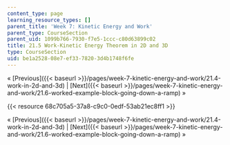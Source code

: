 ```yaml
---
content_type: page
learning_resource_types: []
parent_title: 'Week 7: Kinetic Energy and Work'
parent_type: CourseSection
parent_uid: 1099b766-7930-f7e5-1ccc-c80d63899c02
title: 21.5 Work-Kinetic Energy Theorem in 2D and 3D
type: CourseSection
uid: be1a2528-08e7-ef33-7820-3d4b1748f6fe
---
```


« [Previous]({{< baseurl >}}/pages/week-7-kinetic-energy-and-work/21.4-work-in-2d-and-3d) | [Next]({{< baseurl >}}/pages/week-7-kinetic-energy-and-work/21.6-worked-example-block-going-down-a-ramp) »

{{< resource 68c705a5-37a8-c9c0-0edf-53ab21ec8ff1 >}}

« [Previous]({{< baseurl >}}/pages/week-7-kinetic-energy-and-work/21.4-work-in-2d-and-3d) | [Next]({{< baseurl >}}/pages/week-7-kinetic-energy-and-work/21.6-worked-example-block-going-down-a-ramp) »